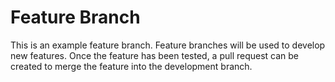 # Feature Branch
This is an example feature branch. Feature branches will be used to develop new features. Once the feature has been tested, a pull request can be created to merge the feature into the development branch.
